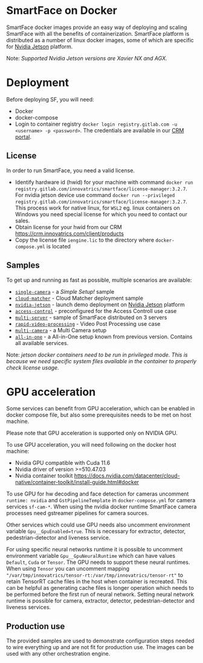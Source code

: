 # SmartFace on Docker

SmartFace docker images provide an easy way of deploying and scaling SmartFace with all the benefits of containerization. SmartFace platform is distributed as a number of linux docker images, some of which are specific for [Nvidia Jetson](https://developer.nvidia.com/embedded/jetson-developer-kits) platform.

Note: _Supported Nvidia Jetson versions are Xavier NX and AGX._

# Deployment

Before deploying SF, you will need:

- Docker
- docker-compose
- Login to container registry `docker login registry.gitlab.com -u <username> -p <password>`. The credentials are available in our [CRM portal](https://crm.innovatrics.com/).

## License

In order to run SmartFace, you need a valid license.

- Identify hardware id (hwid) for your machine with command `docker run registry.gitlab.com/innovatrics/smartface/license-manager:3.2.7`. For nvidia jetson device use command `docker run --privileged registry.gitlab.com/innovatrics/smartface/license-manager:3.2.7`. This process work for native linux, for `WSL2` eg. linux containers on Windows you need special license for which you need to contact our sales.
- Obtain license for your hwid from our CRM https://crm.innovatrics.com/client/products
- Copy the license file `iengine.lic` to the directory where `docker-compose.yml` is located

## Samples

To get up and running as fast as possible, multiple scenarios are available:

- [`single-camera`](./single-camera/) - a _Simple Setup!_ sample
- [`cloud-matcher`](./cloud-matcher/) - Cloud Matcher deployment sample
- [`nvidia-jetson`](./nvidia-jetson/) - launch demo deployment on [Nvidia Jetson](https://developer.nvidia.com/embedded/jetson-developer-kits) platform
- [`access-control`](./access-control/) - preconfigured for the Access Controll use case
- [`multi-server`](./multi-server/) - sample of SmartFace distributed on 3 servers
- [`rapid-video-processing`](./rapid-video-processing/) - Video Post Processing use case
- [`multi-camera`](./multi-camera/) - a Multi Camera setup
- [`all-in-one`](./all-in-one/) - a All-in-One setup known from previous version. Contains all available services.

Note: _jetson docker containers need to be run in privileged mode. This is because we need specific system files available in the container to properly check license usage._

# GPU acceleration

Some services can benefit from GPU acceleration, which can be enabled in docker compose file, but also some prerequisites needs to be met on host machine.

Please note that GPU acceleration is supported only on NVIDIA GPU.

To use GPU acceleration, you will need following on the docker host machine:

- Nvidia GPU compatible with Cuda 11.6
- Nvidia driver of version >=510.47.03
- Nvidia container toolkit https://docs.nvidia.com/datacenter/cloud-native/container-toolkit/install-guide.html#docker

To use GPU for hw decoding and face detection for cameras uncomment `runtime: nvidia` and `GstPipelineTemplate` in `docker-compose.yml` for camera services `sf-cam-*`.
When using the nvidia docker runtime SmartFace camera processes need gstreamer pipelines for camera sources.

Other services which could use GPU needs also uncomment environment variable `Gpu__GpuEnabled=true`. This is necessary for extractor, detector, pedestrian-detector and liveness service.

For using specific neural networks runtime it is possible to uncomment environment variable `Gpu__GpuNeuralRuntime` which can have values `Default`, `Cuda` or `Tensor`. The GPU needs to support these neural runtimes. When using `Tensor` you can uncomment mapping `"/var/tmp/innovatrics/tensor-rt:/var/tmp/innovatrics/tensor-rt"` to retain TensorRT cache files in the host when container is recreated. This can be helpful as generating cache files is longer operation which needs to be performed before the first run of neural network. Setting neural network runtime is possible for camera, extractor, detector, pedestrian-detector and liveness services.

## Production use

The provided samples are used to demonstrate configuration steps needed to wire everything up and are not fit for production use. The images can be used with any other orchestration engine.
